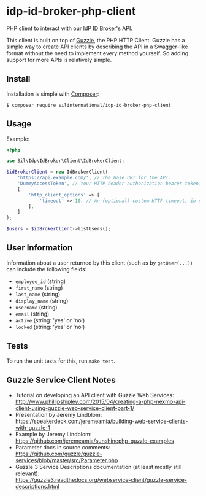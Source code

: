# idp-id-broker-php-client
PHP client to interact with our [IdP ID Broker](https://github.com/silinternational/idp-id-broker)'s API.

This client is built on top of 
[Guzzle](http://docs.guzzlephp.org/en/stable/), the PHP HTTP Client. 
Guzzle has a simple way to create API clients by describing the API in a 
Swagger-like format without the need to implement every method yourself. So 
adding support for more APIs is relatively simple.


## Install ##
Installation is simple with [Composer](https://getcomposer.org/):

    $ composer require silinternational/idp-id-broker-php-client


## Usage ##

Example:

```php
<?php

use Sil\Idp\IdBroker\Client\IdBrokerClient;

$idBrokerClient = new IdBrokerClient(
    'https://api.example.com/', // The base URI for the API.
    'DummyAccessToken', // Your HTTP header authorization bearer token.
    [
        'http_client_options' => [
            'timeout' => 10, // An (optional) custom HTTP timeout, in seconds.
        ],
    ]
);

$users = $idBrokerClient->listUsers();
```

## User Information ##
Information about a user returned by this client (such as by `getUser(...)`) can
include the following fields:

- `employee_id` (string)
- `first_name` (string)
- `last_name` (string)
- `display_name` (string)
- `username` (string)
- `email` (string)
- `active` (string: 'yes' or 'no')
- `locked` (string: 'yes' or 'no')


## Tests ##

To run the unit tests for this, run `make test`.


## Guzzle Service Client Notes ##
- Tutorial on developing an API client with Guzzle Web Services:  
  <http://www.phillipshipley.com/2015/04/creating-a-php-nexmo-api-client-using-guzzle-web-service-client-part-1/>
- Presentation by Jeremy Lindblom:  
  <https://speakerdeck.com/jeremeamia/building-web-service-clients-with-guzzle-1>
- Example by Jeremy Lindblom:  
  <https://github.com/jeremeamia/sunshinephp-guzzle-examples>
- Parameter docs in source comments:  
  <https://github.com/guzzle/guzzle-services/blob/master/src/Parameter.php>
- Guzzle 3 Service Descriptions documentation (at least mostly still relevant):  
  <https://guzzle3.readthedocs.org/webservice-client/guzzle-service-descriptions.html>
